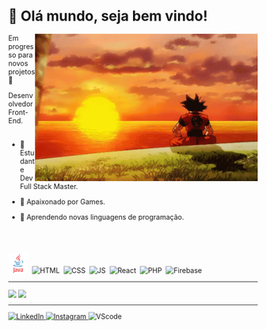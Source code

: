 # 🔹 Olá mundo, seja bem vindo!

<img src="banner2.gif" width="450px" align="right" >

Em progresso para novos projetos📜

Desenvolvedor Front-End.
<br/><br/>

 - 💎 Estudante Dev Full Stack Master.
 
 - 💎 Apaixonado por Games.
 
 - 💎 Aprendendo novas linguagens de programação.
   <br/><br/><br/><br/>

<div>
  <img src="https://github.com/devicons/devicon/blob/master/icons/java/java-original-wordmark.svg" title="Java" alt="Java" width="40" height="40"/>&nbsp;
  <img src="https://cdn.jsdelivr.net/gh/devicons/devicon@latest/icons/html5/html5-original-wordmark.svg" title="HTML" alt="HTML" width="40" height="40"/>&nbsp;
  <img src="https://cdn.jsdelivr.net/gh/devicons/devicon@latest/icons/css3/css3-original-wordmark.svg" title="CSS" alt="CSS" width="40" height="40"/>&nbsp;
  <img src="https://cdn.jsdelivr.net/gh/devicons/devicon@latest/icons/javascript/javascript-original.svg" title="JS" alt="JS" width="40" height="40"/>&nbsp;
  <img src="https://cdn.jsdelivr.net/gh/devicons/devicon@latest/icons/react/react-original.svg" title="React" alt="React" width="40" height="40"/>&nbsp;
  <img src="https://cdn.jsdelivr.net/gh/devicons/devicon@latest/icons/php/php-original.svg" title="PHP" alt="PHP" width="40" height="40"/>&nbsp;
  <img src="https://cdn.jsdelivr.net/gh/devicons/devicon@latest/icons/firebase/firebase-original-wordmark.svg" title="Firebase" alt="Firebase" width="40" height="40"/>&nbsp;
          
          
          
</div>

---

<div>
<img height="200em" align="center" src="https://github-readme-stats.vercel.app/api/top-langs/?username=LeonardoVT&show_icons=true&theme=great-gatsby&count_private=true" />
<img height="200em" align="center" src="https://github-readme-stats.vercel.app/api?username=LeonardoVT&show_icons=true&show_icons=true&theme=great-gatsby&count_private=true" />
</div>

---

<div id="badges">
  <a href="https://google.com">
  <img src="https://img.shields.io/badge/LinkedIn-0077B5?style=for-the-badge&logo=linkedin&logoColor=white" alt="LinkedIn" href="https://google.com">
  </a>
  <a href="https://google.com">
  <img src="https://img.shields.io/badge/Instagram-E4405F?style=for-the-badge&logo=instagram&logoColor=white" alt="Instagram">
  </a>
  <img src="https://img.shields.io/badge/Visual_Studio_Code-0078D4?style=for-the-badge&logo=visual%20studio%20code&logoColor=white" alt="VScode">
  
</div>
